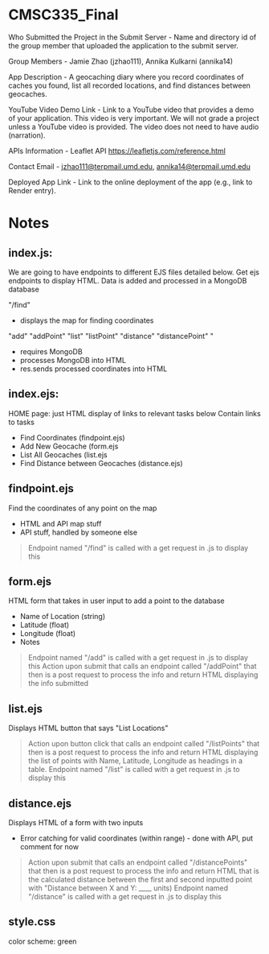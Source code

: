 # CMSC335_Final
Who Submitted the Project in the Submit Server - Name and directory id of the group member that uploaded the application to the submit server.

Group Members - Jamie Zhao (jzhao111), Annika Kulkarni (annika14)

App Description - A geocaching diary where you record coordinates of caches you found, list all recorded locations, and find distances between geocaches. 

YouTube Video Demo Link - Link to a YouTube video that provides a demo of your application. This video is very important. We will not grade a project unless a YouTube video is provided. The video does not need to have audio (narration).

APIs Information - Leaflet API https://leafletjs.com/reference.html 

Contact Email - jzhao111@terpmail.umd.edu, annika14@terpmail.umd.edu

Deployed App Link - Link to the online deployment of the app (e.g., link to Render entry).

# Notes

## index.js: 
We are going to have endpoints to different EJS files detailed below. Get ejs endpoints to display HTML. Data is added and processed in a MongoDB database

"/find"
- displays the map for finding coordinates

"add"
"addPoint"
"list"
"listPoint"
"distance"
"distancePoint" 
"



 - requires MongoDB
 - processes MongoDB into HTML
 - res.sends processed coordinates into HTML


 

## index.ejs:
HOME page: just HTML display of links to relevant tasks below
Contain links to tasks
- Find Coordinates (findpoint.ejs)
- Add New Geocache (form.ejs
- List All Geocaches (list.ejs
- Find Distance between Geocaches (distance.ejs)

## findpoint.ejs
Find the coordinates of any point on the map
- HTML and API map stuff
- API stuff, handled by someone else
> Endpoint named "/find" is called with a get request in .js to display this

## form.ejs
HTML form that takes in user input to add a point to the database
- Name of Location (string)
- Latitude (float)
- Longitude (float)
- Notes

> Endpoint named "/add" is called with a get request in .js to display this
> Action upon submit that calls an endpoint called "/addPoint" that then is a post request to process the info and return HTML displaying the info submitted

## list.ejs
Displays HTML button that says "List Locations"
> Action upon button click that calls an endpoint called "/listPoints" that then is a post request to process the info and return HTML displaying the list of points
with Name, Latitude, Longitude as headings in a table.
> Endpoint named "/list" is called with a get request in .js to display this

## distance.ejs
Displays HTML of a form with two inputs
- Error catching for valid coordinates (within range) - done with API, put comment for now
> Action upon submit that calls an endpoint called "/distancePoints" that then is a post request to process the info and return HTML that is the calculated distance between
the first and second inputted point with  "Distance between X and Y: ____ units)
> Endpoint named "/distance" is called with a get request in .js to display this




## style.css
color scheme: green





